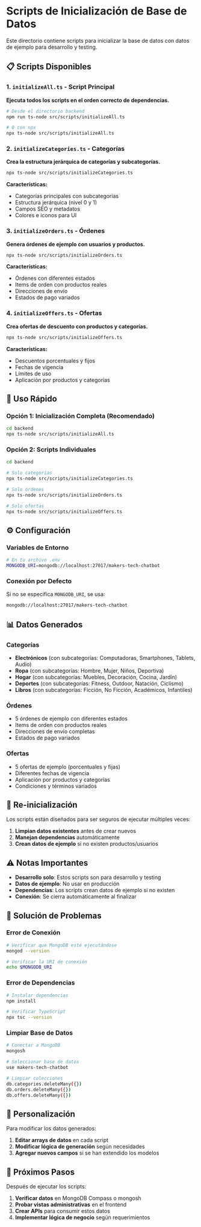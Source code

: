 # Scripts de Inicialización de Base de Datos

Este directorio contiene scripts para inicializar la base de datos con datos de ejemplo para desarrollo y testing.

## 📋 Scripts Disponibles

### 1. `initializeAll.ts` - Script Principal
**Ejecuta todos los scripts en el orden correcto de dependencias.**

```bash
# Desde el directorio backend
npm run ts-node src/scripts/initializeAll.ts

# O con npx
npx ts-node src/scripts/initializeAll.ts
```

### 2. `initializeCategories.ts` - Categorías
**Crea la estructura jerárquica de categorías y subcategorías.**

```bash
npx ts-node src/scripts/initializeCategories.ts
```

**Características:**
- Categorías principales con subcategorías
- Estructura jerárquica (nivel 0 y 1)
- Campos SEO y metadatos
- Colores e iconos para UI

### 3. `initializeOrders.ts` - Órdenes
**Genera órdenes de ejemplo con usuarios y productos.**

```bash
npx ts-node src/scripts/initializeOrders.ts
```

**Características:**
- Órdenes con diferentes estados
- Items de orden con productos reales
- Direcciones de envío
- Estados de pago variados

### 4. `initializeOffers.ts` - Ofertas
**Crea ofertas de descuento con productos y categorías.**

```bash
npx ts-node src/scripts/initializeOffers.ts
```

**Características:**
- Descuentos porcentuales y fijos
- Fechas de vigencia
- Límites de uso
- Aplicación por productos y categorías

## 🚀 Uso Rápido

### Opción 1: Inicialización Completa (Recomendado)
```bash
cd backend
npx ts-node src/scripts/initializeAll.ts
```

### Opción 2: Scripts Individuales
```bash
cd backend

# Solo categorías
npx ts-node src/scripts/initializeCategories.ts

# Solo órdenes
npx ts-node src/scripts/initializeOrders.ts

# Solo ofertas
npx ts-node src/scripts/initializeOffers.ts
```

## ⚙️ Configuración

### Variables de Entorno
```bash
# En tu archivo .env
MONGODB_URI=mongodb://localhost:27017/makers-tech-chatbot
```

### Conexión por Defecto
Si no se especifica `MONGODB_URI`, se usa:
```
mongodb://localhost:27017/makers-tech-chatbot
```

## 📊 Datos Generados

### Categorías
- **Electrónicos** (con subcategorías: Computadoras, Smartphones, Tablets, Audio)
- **Ropa** (con subcategorías: Hombre, Mujer, Niños, Deportiva)
- **Hogar** (con subcategorías: Muebles, Decoración, Cocina, Jardín)
- **Deportes** (con subcategorías: Fitness, Outdoor, Natación, Ciclismo)
- **Libros** (con subcategorías: Ficción, No Ficción, Académicos, Infantiles)

### Órdenes
- 5 órdenes de ejemplo con diferentes estados
- Items de orden con productos reales
- Direcciones de envío completas
- Estados de pago variados

### Ofertas
- 5 ofertas de ejemplo (porcentuales y fijas)
- Diferentes fechas de vigencia
- Aplicación por productos y categorías
- Condiciones y términos variados

## 🔄 Re-inicialización

Los scripts están diseñados para ser seguros de ejecutar múltiples veces:

1. **Limpian datos existentes** antes de crear nuevos
2. **Manejan dependencias** automáticamente
3. **Crean datos de ejemplo** si no existen productos/usuarios

## ⚠️ Notas Importantes

- **Desarrollo solo**: Estos scripts son para desarrollo y testing
- **Datos de ejemplo**: No usar en producción
- **Dependencias**: Los scripts crean datos de ejemplo si no existen
- **Conexión**: Se cierra automáticamente al finalizar

## 🐛 Solución de Problemas

### Error de Conexión
```bash
# Verificar que MongoDB esté ejecutándose
mongod --version

# Verificar la URI de conexión
echo $MONGODB_URI
```

### Error de Dependencias
```bash
# Instalar dependencias
npm install

# Verificar TypeScript
npx tsc --version
```

### Limpiar Base de Datos
```bash
# Conectar a MongoDB
mongosh

# Seleccionar base de datos
use makers-tech-chatbot

# Limpiar colecciones
db.categories.deleteMany({})
db.orders.deleteMany({})
db.offers.deleteMany({})
```

## 📝 Personalización

Para modificar los datos generados:

1. **Editar arrays de datos** en cada script
2. **Modificar lógica de generación** según necesidades
3. **Agregar nuevos campos** si se han extendido los modelos

## 🎯 Próximos Pasos

Después de ejecutar los scripts:

1. **Verificar datos** en MongoDB Compass o mongosh
2. **Probar vistas administrativas** en el frontend
3. **Crear APIs** para consumir estos datos
4. **Implementar lógica de negocio** según requerimientos
